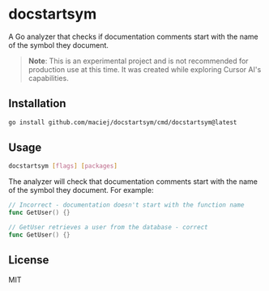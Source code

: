 # docstartsym

A Go analyzer that checks if documentation comments start with the name of the symbol they document.

> **Note**: This is an experimental project and is not recommended for production use at this time. It was created while exploring Cursor AI's capabilities.

## Installation

```bash
go install github.com/maciej/docstartsym/cmd/docstartsym@latest
```

## Usage

```bash
docstartsym [flags] [packages]
```

The analyzer will check that documentation comments start with the name of the symbol they document. For example:

```go
// Incorrect - documentation doesn't start with the function name
func GetUser() {}

// GetUser retrieves a user from the database - correct
func GetUser() {}
```

## License

MIT 